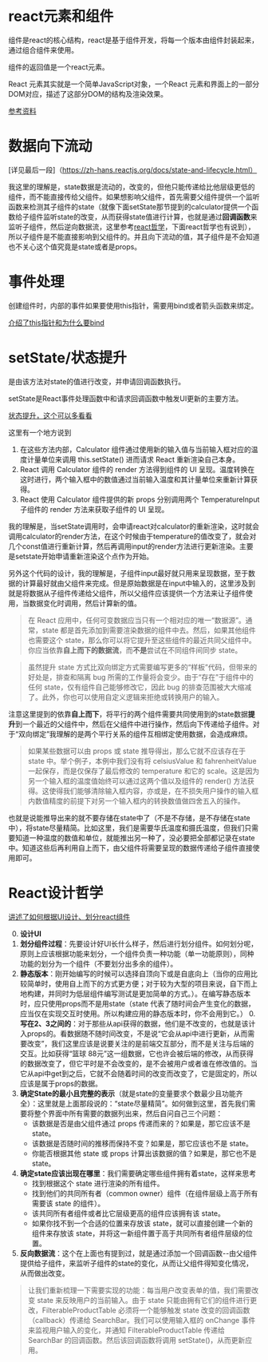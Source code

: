 # react元素和组件

组件是react的核心结构，react是基于组件开发，将每一个版本由组件封装起来，通过组合组件来使用。

组件的返回值是一个react元素。

React 元素其实就是一个简单JavaScript对象，一个React 元素和界面上的一部分DOM对应，描述了这部分DOM的结构及渲染效果。

[参考资料](https://segmentfault.com/a/1190000014978057)

# 数据向下流动

[详见最后一段]（https://zh-hans.reactjs.org/docs/state-and-lifecycle.html）

我这里的理解是，state数据是流动的，改变的，但他只能传递给比他层级更低的组件，而不能直接传给父组件。如果想影响父组件，首先需要父组件提供一个监听函数来检测其子组件的state（就像下面setState那节提到的calculator提供一个函数给子组件监听state的改变，从而获得state值进行计算，也就是通过**回调函数**来监听子组件，然后逆向数据流，这里参考[react哲学](https://zh-hans.reactjs.org/docs/thinking-in-react.html)，下面react哲学也有说到），所以子组件是不能直接影响到父组件的。并且向下流动的值，其子组件是不会知道也不关心这个值究竟是state或者是props。

# 事件处理

创建组件时，内部的事件如果要使用this指针，需要用bind或者箭头函数来绑定。

[介绍了this指针和为什么要bind](https://juejin.cn/post/6844903605984559118)

# setState/状态提升

是由该方法对state的值进行改变，并申请回调函数执行。

setState是React事件处理函数中和请求回调函数中触发UI更新的主要方法。

[状态提升，这个可以多看看](https://zh-hans.reactjs.org/docs/lifting-state-up.html)

这里有一个地方说到
1. 在这些方法内部，Calculator 组件通过使用新的输入值与当前输入框对应的温度计量单位来调用 this.setState() 进而请求 React 重新渲染自己本身。
2. React 调用 Calculator 组件的 render 方法得到组件的 UI 呈现。温度转换在这时进行，两个输入框中的数值通过当前输入温度和其计量单位来重新计算获得。
3. React 使用 Calculator 组件提供的新 props 分别调用两个 TemperatureInput 子组件的 render 方法来获取子组件的 UI 呈现。

我的理解是，当setState调用时，会申请react对calculator的重新渲染，这时就会调用calculator的render方法，在这个时候由于temperature的值改变了，就会对几个const值进行重新计算，然后再调用input的render方法进行更新渲染。主要是setstate开始申请重新渲染这个点作为开始。

另外这个代码的设计，我的理解是，子组件input最好就只用来呈现数据，至于数据的计算最好就由父组件来完成。但是原始数据是在input中输入的，这里涉及到就是将数据从子组件传递给父组件，所以父组件应该提供一个方法来让子组件使用，当数据变化时调用，然后计算新的值。

>在 React 应用中，任何可变数据应当只有一个相对应的唯一“数据源”。通常，state 都是首先添加到需要渲染数据的组件中去。然后，如果其他组件也需要这个 state，那么你可以将它提升至这些组件的最近共同父组件中。你应当依靠**自上而下的数据流**，而**不是**尝试在不同组件间同步 state。

>虽然提升 state 方式比双向绑定方式需要编写更多的“样板”代码，但带来的好处是，排查和隔离 bug 所需的工作量将会变少。由于“存在”于组件中的任何 state，仅有组件自己能够修改它，因此 bug 的排查范围被大大缩减了。此外，你也可以使用自定义逻辑来拒绝或转换用户的输入。

注意这里提到的依靠**自上而下**，将平行的两个组件需要共同使用到的state数据**提升**到一个最近的父组件中，然后在父组件中进行操作，然后向下传递给子组件。对于“双向绑定”我理解的是两个平行关系的组件互相绑定使用数据，会造成麻烦。

>如果某些数据可以由 props 或 state 推导得出，那么它就不应该存在于 state 中。举个例子，本例中我们没有将 celsiusValue 和 fahrenheitValue 一起保存，而是仅保存了最后修改的 temperature 和它的 scale。这是因为另一个输入框的温度值始终可以通过这两个值以及组件的 render() 方法获得。这使得我们能够清除输入框内容，亦或是，在不损失用户操作的输入框内数值精度的前提下对另一个输入框内的转换数值做四舍五入的操作。

也就是说能推导出来的就不要存储在state中了（不是不存储，是不存储在state中），将state尽量精简。比如这里，我们是需要华氏温度和摄氏温度，但我们只需要知道一种温度的数值和单位，就能推出另一种了，没必要把全部都记录在state中。知道这些后再利用自上而下，由父组件将需要呈现的数据传递给子组件直接使用即可。

# React设计哲学

[讲述了如何根据UI设计、划分react组件](https://zh-hans.reactjs.org/docs/thinking-in-react.html)

0. **设计UI**
1. **划分组件过程**：先要设计好UI长什么样子，然后进行划分组件。如何划分呢，原则上应该根据功能来划分，一个组件负责一种功能（单一功能原则），同种功能的划分为一个组件（不要划分出多余的组件）。
2. **静态版本**：刚开始编写的时候可以选择自顶向下或是自底向上（当你的应用比较简单时，使用自上而下的方式更方便；对于较为大型的项目来说，自下而上地构建，并同时为低层组件编写测试是更加简单的方式。）。在编写静态版本时，应只使用props而不是用state（state 代表了随时间会产生变化的数据，应当仅在实现交互时使用。所以构建应用的静态版本时，你不会用到它。）
    0. **写在2、3之间的**：对于那些从api获得的数据，他们是不改变的，也就是该计入props的。看数据随不随时间改变，不是说“它会从api中进行更新，从而需要改变”，我们这里应该是说要关注的是前端交互部分，而不是关注与后端的交互。比如获得“篮球 88元”这一组数据，它也许会被后端的修改，从而获得的数据改变了，但它平时是不会改变的，是不会被用户或者谁在修改值的。当它从api中get到之后，它就不会随着时间的改变而改变了，它是固定的，所以应该是属于props的数据。
3. **确定State的最小且完整的表示**（就是state的变量要求个数最少且功能齐全）：这里就是上面那段说的：“state尽量精简”。如何做到这里，首先我们需要将整个界面中所有需要的数据列出来，然后自问自己三个问题：
    - 该数据是否是由父组件通过 props 传递而来的？如果是，那它应该不是 state。
    - 该数据是否随时间的推移而保持不变？如果是，那它应该也不是 state。
    - 你能否根据其他 state 或 props 计算出该数据的值？如果是，那它也不是 state。
4. **确定state应该出现在哪里**：我们需要确定哪些组件拥有着state，这样来思考
    - 找到根据这个 state 进行渲染的所有组件。
    - 找到他们的共同所有者（common owner）组件（在组件层级上高于所有需要该 state 的组件）。
    - 该共同所有者组件或者比它层级更高的组件应该拥有该 state。
    - 如果你找不到一个合适的位置来存放该 state，就可以直接创建一个新的组件来存放该 state，并将这一新组件置于高于共同所有者组件层级的位置。
5. **反向数据流**：这个在上面也有提到过，就是通过添加一个回调函数--由父组件提供给子组件，来监听子组件的state的变化，从而让父组件得知变化情况，从而做出改变。
>让我们重新梳理一下需要实现的功能：每当用户改变表单的值，我们需要改变 state 来反映用户的当前输入。由于 state 只能由拥有它们的组件进行更改，FilterableProductTable 必须将一个能够触发 state 改变的回调函数（callback）传递给 SearchBar。我们可以使用输入框的 onChange 事件来监视用户输入的变化，并通知 FilterableProductTable 传递给 SearchBar 的回调函数。然后该回调函数将调用 setState()，从而更新应用。

